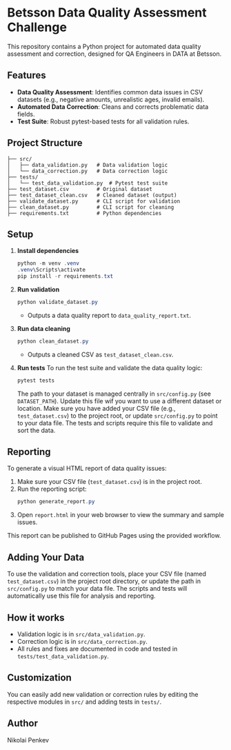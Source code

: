 # Betsson Data Quality Assessment Challenge

This repository contains a Python project for automated data quality assessment and correction, designed for QA Engineers in DATA at Betsson.

## Features
- **Data Quality Assessment**: Identifies common data issues in CSV datasets (e.g., negative amounts, unrealistic ages, invalid emails).
- **Automated Data Correction**: Cleans and corrects problematic data fields.
- **Test Suite**: Robust pytest-based tests for all validation rules.

## Project Structure
```
├── src/
│   ├── data_validation.py   # Data validation logic
│   └── data_correction.py   # Data correction logic
├── tests/
│   └── test_data_validation.py  # Pytest test suite
├── test_dataset.csv         # Original dataset
├── test_dataset_clean.csv   # Cleaned dataset (output)
├── validate_dataset.py      # CLI script for validation
├── clean_dataset.py         # CLI script for cleaning
├── requirements.txt         # Python dependencies
```

## Setup
1. **Install dependencies**
   ```powershell
   python -m venv .venv
   .venv\Scripts\activate
   pip install -r requirements.txt
   ```
2. **Run validation**
   ```powershell
   python validate_dataset.py
   ```
   - Outputs a data quality report to `data_quality_report.txt`.

3. **Run data cleaning**
   ```powershell
   python clean_dataset.py
   ```
   - Outputs a cleaned CSV as `test_dataset_clean.csv`.


4. **Run tests**
   To run the test suite and validate the data quality logic:
   ```powershell
   pytest tests
   ```

   The path to your dataset is managed centrally in `src/config.py` (see `DATASET_PATH`). Update this file wif you want to use a different dataset or location.
   Make sure you have added your CSV file (e.g., `test_dataset.csv`) to the project root, or update `src/config.py` to point to your data file. The tests and scripts require this file to validate and sort the data.


## Reporting
To generate a visual HTML report of data quality issues:

1. Make sure your CSV file (`test_dataset.csv`) is in the project root.
2. Run the reporting script:
   ```powershell
   python generate_report.py
   ```
3. Open `report.html` in your web browser to view the summary and sample issues.

This report can be published to GitHub Pages using the provided workflow.


## Adding Your Data
To use the validation and correction tools, place your CSV file (named `test_dataset.csv`) in the project root directory, or update the path in `src/config.py` to match your data file. The scripts and tests will automatically use this file for analysis and reporting.

## How it works
- Validation logic is in `src/data_validation.py`.
- Correction logic is in `src/data_correction.py`.
- All rules and fixes are documented in code and tested in `tests/test_data_validation.py`.

## Customization
You can easily add new validation or correction rules by editing the respective modules in `src/` and adding tests in `tests/`.

## Author
Nikolai Penkev
